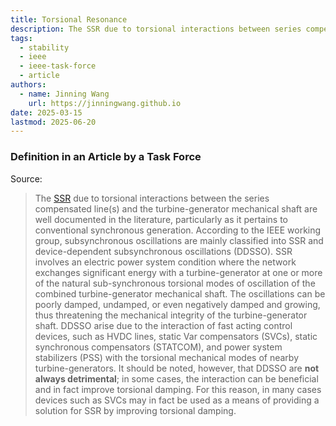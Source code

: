 ```yaml
---
title: Torsional Resonance
description: The SSR due to torsional interactions between series compensated lines and turbine-generator mechanical shafts.
tags:
  - stability
  - ieee
  - ieee-task-force
  - article
authors:
  - name: Jinning Wang
    url: https://jinningwang.github.io
date: 2025-03-15
lastmod: 2025-06-20
---
```


### Definition in an Article by a Task Force

Source: <d-cite key="hatziargyriou2021stability"></d-cite>

> The [SSR](/wiki/subsynchronous-resonance) due to torsional interactions between the series compensated line(s) and the turbine-generator mechanical shaft are well documented in the literature, particularly as it pertains to conventional synchronous generation.
> According to the IEEE working group, subsynchronous oscillations are mainly classified into SSR and device-dependent subsynchronous oscillations (DDSSO).
> SSR involves an electric power system condition where the network exchanges significant energy with a turbine-generator at one or more of the natural sub-synchronous torsional modes of oscillation of the combined turbine-generator mechanical shaft.
> The oscillations can be poorly damped, undamped, or even negatively damped and growing, thus threatening the mechanical integrity of the turbine-generator shaft.
> DDSSO arise due to the interaction of fast acting control devices, such as HVDC lines, static Var compensators (SVCs), static synchronous compensators (STATCOM), and power system stabilizers (PSS) with the torsional mechanical modes of nearby turbine-generators.
> It should be noted, however, that DDSSO are **not always detrimental**; in some cases, the interaction can be beneficial and in fact improve torsional damping.
> For this reason, in many cases devices such as SVCs may in fact be used as a means of providing a solution for SSR by improving torsional damping.
